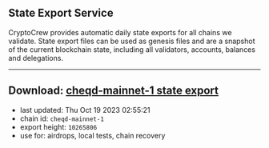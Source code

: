 ## State Export Service
CryptoCrew provides automatic daily state exports for all chains we validate. State export files can be used as genesis files and are a snapshot of the current blockchain state, including all validators, accounts, balances and delegations.

---
**Download: [cheqd-mainnet-1 state export](https://dl.ccvalidators.com/SERVICE/cheqd/cheqd-mainnet-1_export_10265806.json)**
---

- last updated: Thu Oct 19 2023 02:55:21
- chain id: `cheqd-mainnet-1`
- export height: `10265806`
- use for: airdrops, local tests, chain recovery
